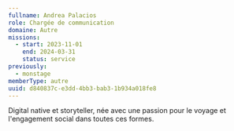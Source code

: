 ```yaml
---
fullname: Andrea Palacios
role: Chargée de communication
domaine: Autre
missions:
  - start: 2023-11-01
    end: 2024-03-31
    status: service
previously:
  - monstage
memberType: autre
uuid: d840837c-e3dd-4bb3-bab3-1b934a018fe8
---
```

Digital native et storyteller, née avec une passion pour le voyage et l'engagement social dans toutes ces formes.
